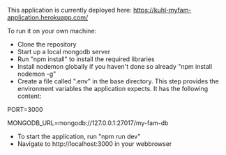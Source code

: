This application is currently deployed here:
https://kuhl-myfam-application.herokuapp.com/



To run it on your own machine:
- Clone the repository
- Start up a local mongodb server
- Run "npm install" to install the required libraries
- Install nodemon globally if you haven't done so already "npm install nodemon -g"
- Create a file called ".env" in the base directory. This step provides the environment variables the application expects. It has the following content:

PORT=3000

MONGODB_URL=mongodb://127.0.0.1:27017/my-fam-db

  

- To start the application, run "npm run dev"
- Navigate to http://localhost:3000 in your webbrowser

